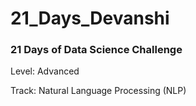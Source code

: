# 21_Days_Devanshi

### 21 Days of Data Science Challenge

Level: Advanced

Track: Natural Language Processing (NLP)
